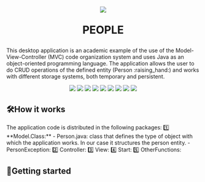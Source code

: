 <h1 align="center">
  <p align="center">
    <img src="https://github.com/user-attachments/assets/89c0e841-a321-43b4-b8fa-cdd9cd2cd7c4" >
  </p>
  <p align="center"> PEOPLE 
  </p>
</h1>
<div>
  <p>
    This desktop application is an academic example of the use of the Model-View-Controller (MVC) code organization system and uses Java as an object-oriented programming language. The application allows the user to do CRUD operations of the defined entity (Person :raising_hand:) and works with different storage systems, both temporary and persistent.
  </p>
</div>
<div>
  <p align="center">
    <img src="https://img.shields.io/badge/License-GPL v3.0-blue">
    <img src="https://img.shields.io/badge/JDK->=17-red">
    <img src="https://img.shields.io/badge/Maven-4.0.0-green">
    <img src="https://img.shields.io/badge/OS-Windows, Linux-yellow">
    <img src="https://img.shields.io/badge/ObjectDB-2.9.0-orange">
    <img src="https://img.shields.io/badge/MySQL_Connector-8.0.25-purple">
    <img src="https://img.shields.io/badge/JDatePicker-2.0.3-white">
    <img src="https://img.shields.io/badge/Apache Commons_IO-2.5-brown">
    <img src="https://img.shields.io/badge/release-Latest version-black">
  </p>
</div>
<h2>🛠️How it works</h2>
  <p>
    The application code is distributed in the following packages:
    1️⃣ **Model.Class:**
      -  Person.java: class that defines the type of object with which the application works. In our case it structures the person entity.
      - PersonException: 
    2️⃣ Controller:
    3️⃣ View:
    4️⃣ Start:
    5️⃣ OtherFunctions:
  </p>
<h2>🚀Getting started</h2>


